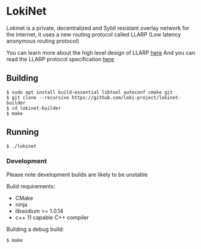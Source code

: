 # LokiNet

Lokinet is a private, decentralized and Sybil resistant overlay network for the internet, it uses a new routing protocol called LLARP (Low latency anonymous routing protocol)

You can learn more about the high level design of LLARP [here](doc/high-level.txt)
And you can read the LLARP protocol specification [here](doc/proto_v0.txt)

## Building

    $ sudo apt install build-essential libtool autoconf cmake git
    $ git clone --recursive https://github.com/loki-project/lokinet-builder
    $ cd lokinet-builder
    $ make 

## Running

    $ ./lokinet

### Development

Please note development builds are likely to be unstable 

Build requirements:

* CMake
* ninja
* libsodium >= 1.0.14 
* c++ 11 capable C++ compiler


Building a debug build:

    $ make